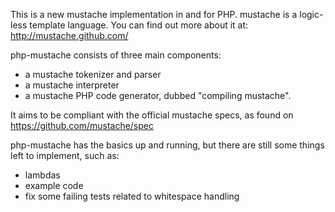 This is a new mustache implementation in and for PHP.
mustache is a logic-less template language. You can find out more about it at:
http://mustache.github.com/

php-mustache consists of three main components:

- a mustache tokenizer and parser
- a mustache interpreter
- a mustache PHP code generator, dubbed "compiling mustache".

It aims to be compliant with the official mustache specs, as found on
https://github.com/mustache/spec

php-mustache has the basics up and running, but there are still some things
left to implement, such as:

- lambdas
- example code
- fix some failing tests related to whitespace handling

